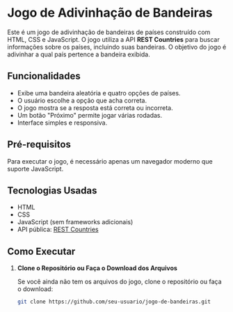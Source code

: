 # Jogo de Adivinhação de Bandeiras

Este é um jogo de adivinhação de bandeiras de países construído com HTML, CSS e JavaScript. O jogo utiliza a API **REST Countries** para buscar informações sobre os países, incluindo suas bandeiras. O objetivo do jogo é adivinhar a qual país pertence a bandeira exibida.

## Funcionalidades

- Exibe uma bandeira aleatória e quatro opções de países.
- O usuário escolhe a opção que acha correta.
- O jogo mostra se a resposta está correta ou incorreta.
- Um botão "Próximo" permite jogar várias rodadas.
- Interface simples e responsiva.

## Pré-requisitos

Para executar o jogo, é necessário apenas um navegador moderno que suporte JavaScript.

## Tecnologias Usadas

- HTML
- CSS
- JavaScript (sem frameworks adicionais)
- API pública: [REST Countries](https://restcountries.com/v3.1/all)

## Como Executar

1. **Clone o Repositório ou Faça o Download dos Arquivos**
   
   Se você ainda não tem os arquivos do jogo, clone o repositório ou faça o download:

   ```bash
   git clone https://github.com/seu-usuario/jogo-de-bandeiras.git
